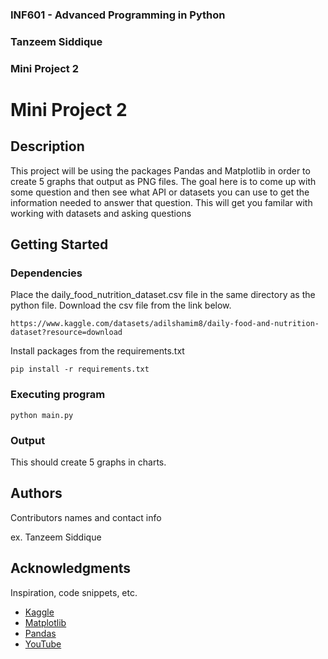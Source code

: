 ### INF601 - Advanced Programming in Python
### Tanzeem Siddique
### Mini Project 2


# Mini Project 2

## Description

This project will be using the packages Pandas and Matplotlib in order to create 5 graphs that output as PNG files.
The goal here is to come up with some question and then see what API or datasets you can use to get the information needed to answer that question. This will get you familar with working with datasets and asking questions

## Getting Started

### Dependencies

Place the daily_food_nutrition_dataset.csv file in the same directory as the python file.
Download the csv file from the link below.
```
https://www.kaggle.com/datasets/adilshamim8/daily-food-and-nutrition-dataset?resource=download
```

Install packages from the requirements.txt
```
pip install -r requirements.txt
```

### Executing program

```
python main.py
```

### Output

This should create 5 graphs in charts.

## Authors

Contributors names and contact info

ex. Tanzeem Siddique

## Acknowledgments

Inspiration, code snippets, etc.
* [Kaggle](https://www.kaggle.com/datasets/adilshamim8/daily-food-and-nutrition-dataset?resource=download)
* [Matplotlib](https://matplotlib.org/stable/tutorials/pyplot.html)
* [Pandas](https://pandas.pydata.org/pandas-docs/stable/getting_started/overview.html)
* [YouTube](https://www.youtube.com/watch?v=urdd8dIV97U&ab_channel=JasonZeller)